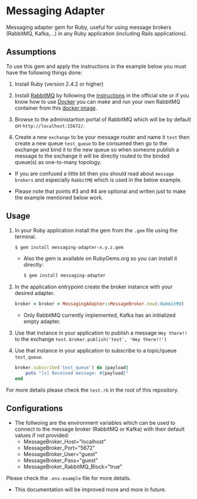 # Messaging Adapter
Messaging adapter gem for Ruby, useful for using message brokers (RabbitMQ, Kafka,...) in any Ruby application (including Rails applications).

## Assumptions
To use this gem and apply the instructions in the example below you must have the following things done:
1. Install Ruby (version 2.4.2 or higher)

2. Install [RabbitMQ](https://www.rabbitmq.com/) by following the [instructions](https://www.rabbitmq.com/download.html) in the official site or if you know how to use [Docker](https://www.docker.com/) you can make and run your own RabbitMQ container from this [docker image](https://hub.docker.com/_/rabbitmq/).

3. Browse to the administartion portal of RabbitMQ which will be by default on `http://localhost:15672/`.

4. Create a new `exchange` to be your message router and name it `test` then create a new queue `test_queue` to be consumed then go to the exchange and bind it to the new queue so when someone publish a message to the exchange it will be directly routed to the binded queue(s) as one-to-many topology.

* If you are confused a little bit then you should read about `message brokers` and especially `RabbitMQ` which is used in the below example.

* Please note that points #3 and #4 are optional and wrtten just to make the example mentioned below work.

## Usage
1. In your Ruby application install the gem from the `.gem` file using the terminal.
    ```bash
    $ gem install messaging-adapter-x.y.z.gem
    ```
    * Also the gem is available on RubyGems.org so you can install it directly:
        ```bash
        $ gem install messaging-adapter
        ```

2. In the application entrypoint create the broker instance with your desired adapter.
    ```ruby
    broker = broker = MessagingAdapter::MessageBroker.new(:RabbitMQ)
    ```
    * Only RabbitMQ currently implemented, Kafka has an initialized empty adapter.

3. Use that instance in your application to publish a message `Hey there!!` to the exchange `test`.
    `broker.publish('test', 'Hey there!!')`

4. Use that instance in your application to subscribe to a topic/queue `test_queue`.
    ```ruby
    broker.subscribe('test_queue') do |payload|
        puts "[x] Received message: #{payload}"
    end
    ```

For more details please check the `test.rb` in the root of this repository.

## Configurations
* The follwoing are the environment variables which can be used to connect to the message broker (RabbitMQ or Kafka) with their default values if not provided:
    - MessageBroker_Host="localhost"
    - MessageBroker_Port="5672"
    - MessageBroker_User="guest"
    - MessageBroker_Pass="guest"
    - MessageBroker_RabbitMQ_Block="true"

Please check the `.env.example` file for more details.

* This documentation will be improved more and more in future.
